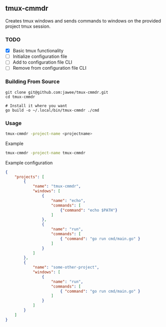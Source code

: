 ## tmux-cmmdr

Creates tmux windows and sends commands to windows on the provided project tmux session.

### TODO

- [x] Basic tmux functionality
- [ ] Initialize configuration file
- [ ] Add to configuration file CLI
- [ ] Remove from configuration file CLI

### Building From Source
```
git clone git@github.com:jawee/tmux-cmmdr.git
cd tmux-cmmdr

# Install it where you want
go build -o ~/.local/bin/tmux-cmmdr ./cmd
```

### Usage

```bash
tmux-cmmdr -project-name <projectname>
```


Example
```bash
tmux-cmmdr -project-name tmux-cmmdr
```

Example configuration
```json
{
    "projects": [
        {
            "name": "tmux-cmmdr",
            "windows": [
                {
                    "name": "echo",
                    "commands": [
                        {"command": "echo $PATH"}
                    ]
                }, 
                {
                    "name": "run",
                    "commands": [
                        { "command": "go run cmd/main.go" }
                    ]
                }
            ]
        },
        {
            "name": "some-other-project",
            "windows": [
                {
                    "name": "run",
                    "commands": [
                        { "command": "go run cmd/main.go" }
                    ]
                }
            ]
        }
    ]
}
```
